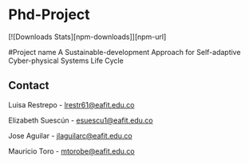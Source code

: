 # Phd-Project
[![Downloads Stats][npm-downloads]][npm-url]

#Project name
A Sustainable-development Approach for Self-adaptive Cyber-physical Systems Life Cycle

## Contact
Luisa Restrepo - lrestr61@eafit.edu.co

Elizabeth Suescún - esuescu1@eafit.edu.co

Jose Aguilar - jlaguilarc@eafit.edu.co

Mauricio Toro - mtorobe@eafit.edu.co
